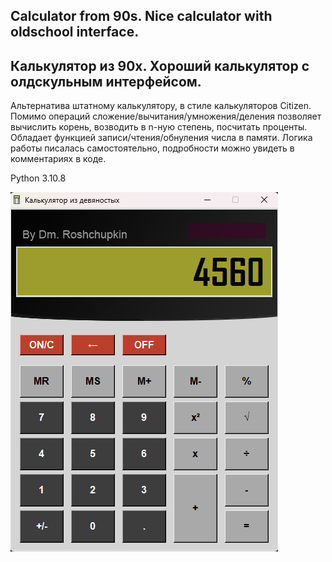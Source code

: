 ## Calculator from 90s. Nice calculator with oldschool interface.

## Калькулятор из 90х. Хороший калькулятор с олдскульным интерфейсом.

Альтернатива штатному калькулятору, в стиле калькуляторов Citizen. 
Помимо операций сложение/вычитания/умножения/деления позволяет вычислить корень, возводить в n-ную степень, посчитать проценты. Обладает функцией записи/чтения/обнуления числа в памяти.
Логика работы писалась самостоятельно, подробности можно увидеть в комментариях в коде.

Python 3.10.8

![Window](https://github.com/Demston/Calculator-from-90s/blob/main/screenshot%20calculator.png)
